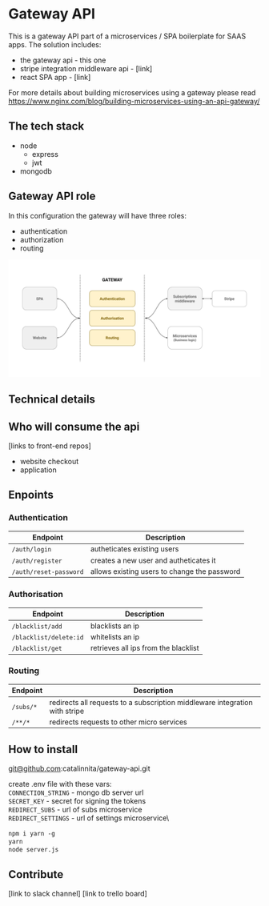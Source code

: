# Gateway API

This is a gateway API part of a microservices / SPA boilerplate for SAAS apps. The solution includes:

* the gateway api - this one
* stripe integration middleware api - [link]
* react SPA app - [link]

For more details about building microservices using a gateway please read https://www.nginx.com/blog/building-microservices-using-an-api-gateway/

## The tech stack

* node
  * express
  * jwt
* mongodb

## Gateway API role

In this configuration the gateway will have three roles:

* authentication
* authorization
* routing

![gateway roles](https://github.com/catalinnita/gateway-api/blob/master/gateway.png)

## Technical details


## Who will consume the api

[links to front-end repos]
* website checkout
* application

## Enpoints

### Authentication
| Endpoint | Description |
| -------- | ----------- |
| `/auth/login` | autheticates existing users |
| `/auth/register` | creates a new user and autheticates it |
| `/auth/reset-password` | allows existing users to change the password |

### Authorisation
| Endpoint | Description |
| -------- | ----------- |
| `/blacklist/add` | blacklists an ip |
| `/blacklist/delete:id` | whitelists an ip |
| `/blacklist/get` | retrieves all ips from the blacklist |

### Routing
| Endpoint | Description |
| -------- | ----------- |
| `/subs/*` | redirects all requests to a subscription middleware integration with stripe |
| `/**/*` | redirects requests to other micro services |

## How to install

git@github.com:catalinnita/gateway-api.git

create .env file with these vars:\
`CONNECTION_STRING` - mongo db server url\
`SECRET_KEY` - secret for signing the tokens\
`REDIRECT_SUBS` - url of subs microservice\
`REDIRECT_SETTINGS` - url of settings microservice\

```
npm i yarn -g
yarn
node server.js
```

## Contribute

[link to slack channel]
[link to trello board]
